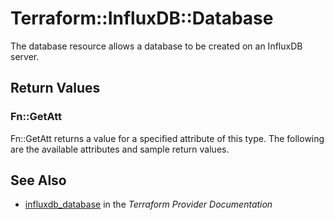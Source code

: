 # Terraform::InfluxDB::Database

The database resource allows a database to be created on an InfluxDB server.

## Return Values

### Fn::GetAtt

Fn::GetAtt returns a value for a specified attribute of this type. The following are the available attributes and sample return values.

## See Also

* [influxdb_database](https://www.terraform.io/docs/providers/influxdb/r/database.html) in the _Terraform Provider Documentation_
